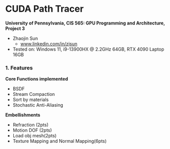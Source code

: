 CUDA Path Tracer
================

**University of Pennsylvania, CIS 565: GPU Programming and Architecture, Project 3**

* Zhaojin Sun
  * www.linkedin.com/in/zjsun
* Tested on: Windows 11, i9-13900HX @ 2.2GHz 64GB, RTX 4090 Laptop 16GB

### 1. Features

**Core Functions implemented**
- BSDF 
- Stream Compaction
- Sort by materials
- Stochastic Anti-Aliasing

**Embellishments**
- Refraction (2pts)
- Motion DOF (2pts)
- Load obj mesh(2pts)
- Texture Mapping and Normal Mapping(6pts)



